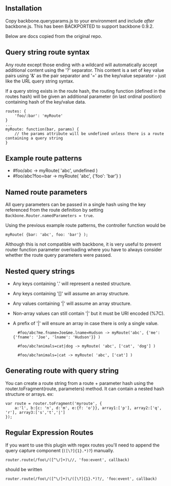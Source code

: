 Installation
--------------
Copy backbone.queryparams.js to your environment and include *after* backbone.js.  This has been BACKPORTED to support backbone 0.9.2.  

Below are docs copied from the original repo.

Query string route syntax
-------------------------
Any route except those ending with a wildcard will automatically accept additional content using the '?' separator. This content is a set of key value pairs using '&' as the pair separator and '=' as the key/value separator - just like the URL query string syntax.

If a query string exists in the route hash, the routing function (defined in the routes hash) will be given an additional parameter (in last ordinal position) containing hash of the key/value data.

	routes: {
		'foo/:bar': 'myRoute'
	}
	...
	myRoute: function(bar, params) {
		// the params attribute will be undefined unless there is a route containing a query string
	}

Example route patterns
----------------------
* #foo/abc -> myRoute( 'abc', undefined )
* #foo/abc?foo=bar -> myRoute( 'abc', {'foo': 'bar'} )

Named route parameters
----------------------
All query parameters can be passed in a single hash using the key referenced from the route definition by setting ```Backbone.Router.namedParameters = true```.

Using the previous example route patterns, the controller function would be
```
myRoute( {bar: 'abc', foo: 'bar'} );
```
Although this is not compatible with backbone, it is very useful to prevent router function parameter overloading where you have to always consider
whether the route query parameters were passed.

Nested query strings
-----------------------
* Any keys containing '.' will represent a nested structure.
* Any keys containing '[]' will assume an array structure.
* Any values containing '|' will assume an array structure.
* Non-array values can still contain '|' but it must be URI encoded (%7C).
* A prefix of '|' will ensure an array in case there is only a single value.

		#foo/abc?me.fname=Joe&me.lname=Hudson -> myRoute('abc', {'me': {'fname': 'Joe', 'lname': 'Hudson'}} )

		#foo/abc?animals=cat|dog -> myRoute( 'abc', ['cat', 'dog'] )

		#foo/abc?animals=|cat -> myRoute( 'abc', ['cat'] )


Generating route with query string
----------------------------------
You can create a route string from a route + parameter hash using the router.toFragment(route, parameters) method. It can contain a nested hash structure or arrays. ex:

	var route = router.toFragment('myroute', {
		a:'l', b:{c: 'n', d:'m', e:{f: 'o'}}, array1:['p'], array2:['q', 'r'], array3:['s','t','|']
	});

Regular Expression Routes
-------------------------
If you want to use this plugin with regex routes you'll need to append the query capture component (`([\?]{1}.*)?`) manually.

    router.route(/foo\/([^\/]+)\//, 'foo:event', callback)

should be written

    router.route(/foo\/([^\/]+)\/([\?]{1}.*)?/, 'foo:event', callback)
